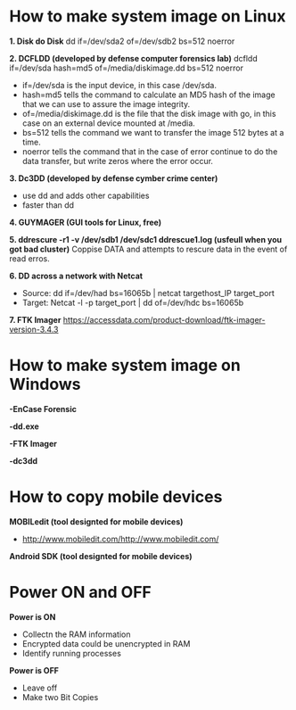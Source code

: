 # How to make system image on Linux

**1. Disk do Disk**
dd if=/dev/sda2 of=/dev/sdb2 bs=512 noerror

**2. DCFLDD (developed by defense computer forensics lab)**
dcfldd if=/dev/sda hash=md5 of=/media/diskimage.dd bs=512 noerror
   
- if=/dev/sda is the input device, in this case /dev/sda.
- hash=md5 tells the command to calculate an MD5 hash of the image that we can use to assure the image integrity.
- of=/media/diskimage.dd is the file that the disk image with go, in this case on an external device mounted at /media.
- bs=512 tells the command we want to transfer the image 512 bytes at a time.
- noerror tells the command that in the case of error continue to do the data transfer, but write zeros where the error occur.

**3. Dc3DD (developed by defense cymber crime center)**
- use dd and adds other capabilities
- faster than dd

**4. GUYMAGER (GUI tools for Linux, free)**

**5. ddrescure -r1 -v /dev/sdb1 /dev/sdc1 ddrescue1.log (usfeull when you got bad cluster)**
Coppise DATA and attempts to rescure data in the event of read erros.

**6. DD across a network with Netcat**
- Source: dd if=/dev/had bs=16065b | netcat targethost_IP target_port
- Target: Netcat -l -p target_port | dd of=/dev/hdc bs=16065b

**7. FTK Imager**
https://accessdata.com/product-download/ftk-imager-version-3.4.3

# How to make system image on Windows

**-EnCase Forensic**

**-dd.exe**

**-FTK Imager**

**-dc3dd**

# How to copy mobile devices

**MOBILedit (tool designted for mobile devices)**
- http://www.mobiledit.com/http://www.mobiledit.com/

**Android SDK (tool designted for mobile devices)**

# Power ON and OFF

**Power is ON**

- Collectn the RAM information
- Encrypted data could be unencrypted in RAM
- Identify running processes

**Power is OFF**
- Leave off
- Make two Bit Copies
